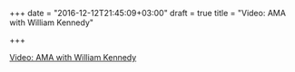 +++
date = "2016-12-12T21:45:09+03:00"
draft = true
title = "Video: AMA with William Kennedy"

+++

<p><a href="/stories/1345">Video: AMA with William Kennedy</a></p>
